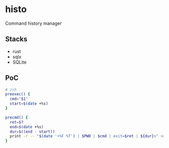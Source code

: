 # histo
Command history manager

## Stacks
- rust
- sqlx
- SQLite

## PoC

```sh
# zsh
preexec() {
  cmd="$1"
  start=$(date +%s)
}

precmd() {
  ret=$?
  end=$(date +%s)
  dur=$((end - start))
  print -r -- "$(date '+%F %T') | $PWD | $cmd | exit=$ret | ${dur}s" >> ~/.command_log
}
```
